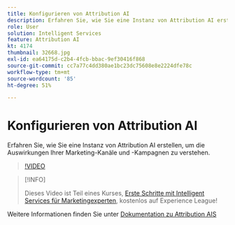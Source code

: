 ```yaml
---
title: Konfigurieren von Attribution AI
description: Erfahren Sie, wie Sie eine Instanz von Attribution AI erstellen, um die Auswirkungen Ihrer Marketing-Kanäle und -Kampagnen zu verstehen.
role: User
solution: Intelligent Services
feature: Attribution AI
kt: 4174
thumbnail: 32668.jpg
exl-id: ea64175d-c2b4-4fcb-bbac-9ef30416f868
source-git-commit: cc7a77c4dd380ae1bc23dc75608e8e2224dfe78c
workflow-type: tm+mt
source-wordcount: '85'
ht-degree: 51%

---
```


# Konfigurieren von Attribution AI

Erfahren Sie, wie Sie eine Instanz von Attribution AI erstellen, um die Auswirkungen Ihrer Marketing-Kanäle und -Kampagnen zu verstehen.

>[!VIDEO](https://video.tv.adobe.com/v/32668?quality=12&learn=on)

>[!INFO]
>
> Dieses Video ist Teil eines Kurses, [Erste Schritte mit Intelligent Services für Marketingexperten](https://experienceleague.adobe.com/?recommended=ExperiencePlatform-U-1-2020.1.intelligentservices), kostenlos auf Experience League!

Weitere Informationen finden Sie unter [Dokumentation zu Attribution AIS](https://experienceleague.adobe.com/docs/experience-platform/intelligent-services/attribution-ai/overview.html)
